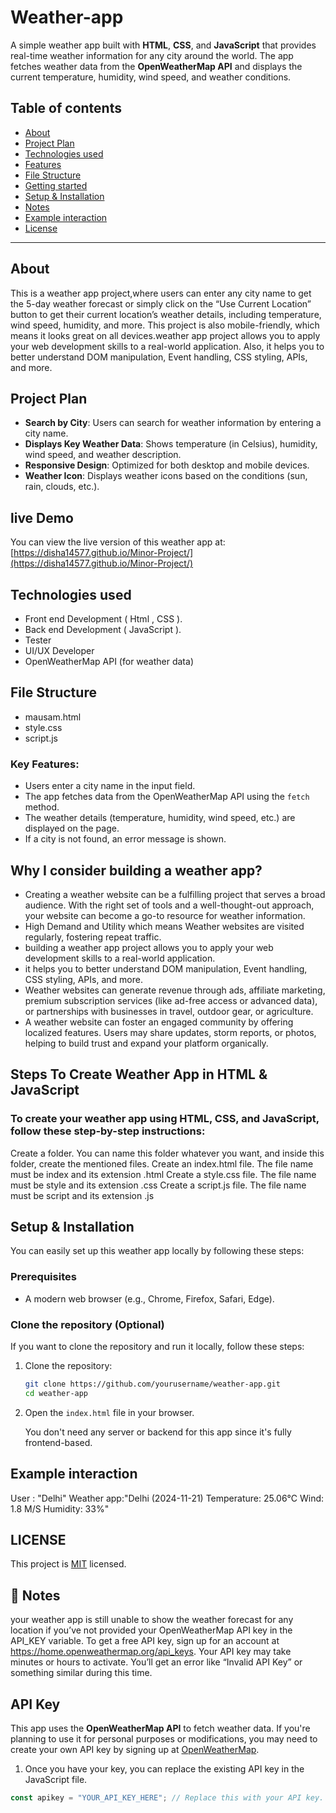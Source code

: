 # Weather-app
A simple weather app built with **HTML**, **CSS**, and **JavaScript** that provides real-time weather information for any city around the world. The app fetches weather data from the **OpenWeatherMap API** and displays the current temperature, humidity, wind speed, and weather conditions.
## Table of contents

- [About](#About)
- [Project Plan](#ProjectPlan)
- [Technologies used](#Technologiesused)
- [Features](#features)
- [File Structure](#FileStructure)
- [Getting started](#GettingStarted)
- [Setup & Installation](#Setup&Installation)
- [Notes](#Notes)
- [Example interaction](#Exampleinteraction)
- [License](#-license)
---
## About
This is a weather app project,where users can enter any city name to get the 5-day weather forecast or simply click on the “Use Current Location” button to get their current location’s weather details, including temperature, wind speed, humidity, and more. This project is also mobile-friendly, which means it looks great on all devices.weather app project allows you to apply your web development skills to a real-world application. Also, it helps you to better understand DOM manipulation, Event handling, CSS styling, APIs, and more.

## Project Plan

- **Search by City**: Users can search for weather information by entering a city name.
- **Displays Key Weather Data**: Shows temperature (in Celsius), humidity, wind speed, and weather description.
- **Responsive Design**: Optimized for both desktop and mobile devices.
- **Weather Icon**: Displays weather icons based on the conditions (sun, rain, clouds, etc.).

## live Demo

You can view the live version of this weather app at:  
[https://disha14577.github.io/Minor-Project/](https://disha14577.github.io/Minor-Project/)

## Technologies used
- Front end Development ( Html , CSS ).
- Back end Development ( JavaScript ).
- Tester
- UI/UX Developer
- OpenWeatherMap API (for weather data)

## File Structure
- mausam.html
- style.css
- script.js
### Key Features:
- Users enter a city name in the input field.
- The app fetches data from the OpenWeatherMap API using the `fetch` method.
- The weather details (temperature, humidity, wind speed, etc.) are displayed on the page.
- If a city is not found, an error message is shown.

## Why I consider building a weather app?
-	Creating a weather website can be a fulfilling project that serves a broad audience. With the right set of tools and a well-thought-out approach, your website can become a go-to resource for weather information.
-	High Demand and Utility which means Weather websites are visited regularly, fostering repeat traffic.
-	building a weather app project allows you to apply your web development skills to a real-world application.
-	it helps you to better understand DOM manipulation, Event handling, CSS styling, APIs, and more.
-	Weather websites can generate revenue through ads, affiliate marketing, premium subscription services (like ad-free access or advanced data), or partnerships with businesses in travel, outdoor gear, or agriculture.
-	A weather website can foster an engaged community by offering localized features. Users may share updates, storm reports, or photos, helping to build trust and expand your platform organically.

## Steps To Create Weather App in HTML & JavaScript
### To create your weather app using HTML, CSS, and JavaScript, follow these step-by-step instructions:

Create a folder. You can name this folder whatever you want, and inside this folder, create the mentioned files.
Create an index.html file. The file name must be index and its extension .html
Create a style.css file. The file name must be style and its extension .css
Create a script.js file. The file name must be script and its extension .js

## Setup & Installation

You can easily set up this weather app locally by following these steps:

### Prerequisites

- A modern web browser (e.g., Chrome, Firefox, Safari, Edge).
  
  

### Clone the repository (Optional)

If you want to clone the repository and run it locally, follow these steps:

1. Clone the repository:

    ```bash
    git clone https://github.com/yourusername/weather-app.git
    cd weather-app
2. Open the `index.html` file in your browser.

   You don't need any server or backend for this app since it's fully frontend-based.
   
## Example interaction
User : "Delhi"
Weather app:"Delhi (2024-11-21)
Temperature: 25.06°C
Wind: 1.8 M/S
Humidity: 33%"


## LICENSE
This project is [MIT](./LICENSE) licensed. 

## 📝 Notes
your weather app is still unable to show the weather forecast for any location if you’ve not provided your OpenWeatherMap API key in the API_KEY variable. To get a free API key, sign up for an account at https://home.openweathermap.org/api_keys. Your API key may take minutes or hours to activate. You’ll get an error like “Invalid API Key” or something similar during this time.
   
## API Key

This app uses the **OpenWeatherMap API** to fetch weather data. If you're planning to use it for personal purposes or modifications, you may need to create your own API key by signing up at [OpenWeatherMap](https://openweathermap.org/api).

1. Once you have your key, you can replace the existing API key in the JavaScript file.


```javascript
const apikey = "YOUR_API_KEY_HERE"; // Replace this with your API key.




